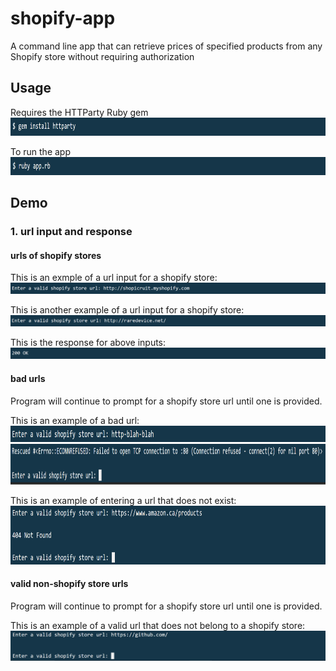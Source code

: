 # shopify-app
A command line app that can retrieve prices of specified products from any Shopify store without requiring authorization

## Usage
Requires the HTTParty Ruby gem
<img src="/screenshots/install_httparty.PNG" alt="alt text" width="900" height="29">

To run the app
<img src="/screenshots/run_app.PNG" alt="alt text" width="900" height="29">

## Demo

### 1. url input and response

#### urls of shopify stores
This is an exmple of a url input for a shopify store:
![](/screenshots/valid_url_prompt_1.PNG)

This is another example of a url input for a shopify store:
![](/screenshots/valid_url_prompt_2.PNG)

This is the response for above inputs:
![](/screenshots/response_200.PNG)

#### bad urls
Program will continue to prompt for a shopify store url until one is provided.

This is an example of a bad url:
<img src="/screenshots/invalid_url_prompt_1.PNG" alt="alt text" width="900" height="26">
<img src="/screenshots/invalid_url_response_1.PNG" alt="alt text" width="900" height="65">

This is an example of entering a url that does not exist:
<img src="/screenshots/invalid_url_prompt_response_3.PNG" alt="alt text" width="900" height="94">

#### valid non-shopify store urls
Program will continue to prompt for a shopify store url until one is provided.

This is an example of a valid url that does not belong to a shopify store:
![](/screenshots/invalid_url_prompt_response_2.PNG)

